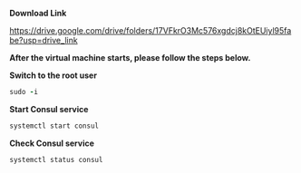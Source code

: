 **Download Link**  <br />

https://drive.google.com/drive/folders/17VFkrO3Mc576xgdcj8kOtEUiyl95fabe?usp=drive_link

**After the virtual machine starts, please follow the steps below.**

**Switch to the root user**
```ruby
sudo -i
```
**Start Consul service**

```ruby
systemctl start consul
```

**Check Consul service**

```ruby
systemctl status consul
```
